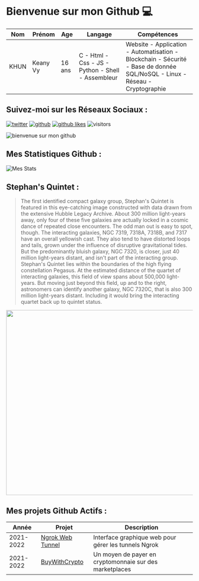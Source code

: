# Bienvenue sur mon Github 💻
| Nom | Prénom | Age | Langage | Compétences |
|---  |---     |---  |---      |---
| KHUN | Keany Vy | 16 ans | C - Html - Css - JS - Python - Shell - Assembleur | Website - Application - Automatisation - Blockchain - Sécurité - Base de donnée SQL/NoSQL - Linux - Réseau - Cryptographie |

## Suivez-moi sur les Réseaux Sociaux :
[![twitter](https://img.shields.io/twitter/follow/thisiskeanyvy?style=social)](https://twitter.com/thisiskeanyvy)
[![github](https://img.shields.io/github/followers/thisiskeanyvy?style=social)](https://github.com/thisiskeanyvy?tab=followers)
[![github likes](https://img.shields.io/github/stars/thisiskeanyvy?style=social)](https://github.com/thisiskeanyvy)
![visitors](https://visitor-badge.glitch.me/badge?page_id=page.id=thisiskeanyvy.thisiskeanyvy)

![bienvenue sur mon github](https://thisiskeanyvy-hosting.pages.dev/banner.gif)

## Mes Statistiques Github :
![Mes Stats](https://github-readme-stats.vercel.app/api?username=thisiskeanyvy&show_icons=true&theme=radical)

## Stephan's Quintet :

> The first identified compact galaxy group, Stephan's Quintet is featured in this eye-catching image constructed with data drawn from the extensive Hubble Legacy Archive. About 300 million light-years away, only four of these five galaxies are actually locked in a cosmic dance of repeated close encounters. The odd man out is easy to spot, though. The interacting galaxies, NGC 7319, 7318A, 7318B, and 7317 have an overall yellowish cast. They also tend to have distorted loops and tails, grown under the influence of disruptive gravitational tides. But the predominantly bluish galaxy, NGC 7320, is closer, just 40 million light-years distant, and isn't part of the interacting group. Stephan's Quintet lies within the boundaries of the high flying constellation Pegasus. At the estimated distance of the quartet of interacting galaxies, this field of view spans about 500,000 light-years. But moving just beyond this field, up and to the right, astronomers can identify another galaxy, NGC 7320C, that is also 300 million light-years distant. Including it would bring the interacting quartet back up to quintet status.

<img src='https://apod.nasa.gov/apod/image/2112/HUBBLE_NGC7318_PS2_CROP_INSIGHT1024.jpg' width="800" height="500"/>

## Mes projets Github Actifs :
| Année | Projet | Description |
|---   |---     |---          |
| 2021-2022 | [Ngrok Web Tunnel](https://github.com/thisiskeanyvy/ngrok-web-manager) | Interface graphique web pour gérer les tunnels Ngrok |
| 2021-2022 | [BuyWithCrypto](https://github.com/BuyWithCrypto) | Un moyen de payer en cryptomonnaie sur des marketplaces |